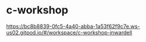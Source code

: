 # c-workshop
https://bc8b8839-0fc5-4a40-abba-1a53f62f9c7e.ws-us02.gitpod.io/#/workspace/c-workshop-jnwardell